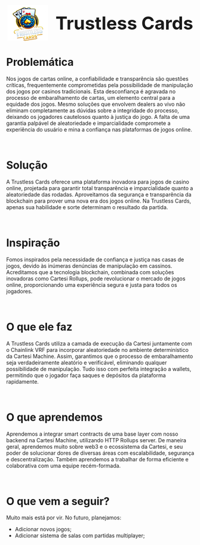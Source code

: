 <div style="display: flex; justify-content: center; align-items: center; margin-bottom: 40px;">
  <img src="../frontend/src/assets/logo.png" alt="Logo" style="height: 6rem; margin-right: 20px;" />
  <h3 style="font-size: 3rem; margin: 0;">Trustless Cards</h3>
</div>

# Problemática

Nos jogos de cartas online, a confiabilidade e transparência são questões críticas, frequentemente comprometidas pela possibilidade de manipulação dos jogos por casinos tradicionais. Esta desconfiança é agravada no processo de embaralhamento de cartas, um elemento central para a equidade dos jogos. Mesmo soluções que envolvem dealers ao vivo não eliminam completamente as dúvidas sobre a integridade do processo, deixando os jogadores cautelosos quanto à justiça do jogo. A falta de uma garantia palpável de aleatoriedade e imparcialidade compromete a experiência do usuário e mina a confiança nas plataformas de jogos online.

<br/>

# Solução

A Trustless Cards oferece uma plataforma inovadora para jogos de casino online, projetada para garantir total transparência e imparcialidade quanto a aleatoriedade das rodadas. Aproveitamos da segurança e transparência da blockchain para prover uma nova era dos jogos online. Na Trustless Cards, apenas sua habilidade e sorte determinam o resultado da partida.

<br/>

# Inspiração

Fomos inspirados pela necessidade de confiança e justiça nas casas de jogos, devido às inúmeras denúncias de manipulação em cassinos. Acreditamos que a tecnologia blockchain, combinada com soluções inovadoras como Cartesi Rollups, pode revolucionar o mercado de jogos online, proporcionando uma experiência segura e justa para todos os jogadores.

<br/>

# O que ele faz

A Trustless Cards utiliza a camada de execução da Cartesi juntamente com o Chainlink VRF para incorporar aleatoriedade no ambiente determinístico da Cartesi Machine. Assim, garantimos que o processo de embaralhamento seja verdadeiramente aleatório e verificável, eliminando qualquer possibilidade de manipulação. Tudo isso com perfeita integração a wallets, permitindo que o jogador faça saques e depósitos da plataforma rapidamente.

<br/>

# O que aprendemos

Aprendemos a integrar smart contracts de uma base layer com nosso backend na Cartesi Machine, utilizando HTTP Rollups server. De maneira geral, aprendemos muito sobre web3 e o ecossistema da Cartesi, e seu poder de solucionar dores de diversas áreas com escalabilidade, segurança e descentralização. Também aprendemos a trabalhar de forma eficiente e colaborativa com uma equipe recém-formada.

<br/>

# O que vem a seguir?

Muito mais está por vir. No futuro, planejamos:

- Adicionar novos jogos;
- Adicionar sistema de salas com partidas multiplayer;
